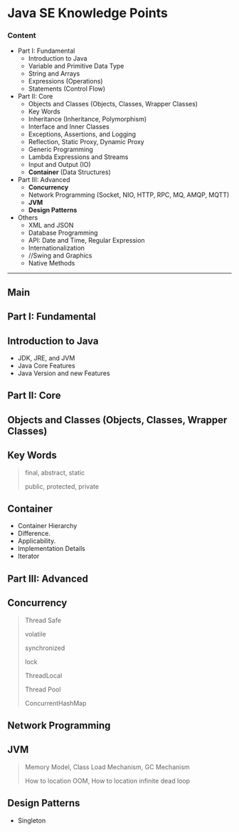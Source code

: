 # Java SE Knowledge Points

### Content

- Part I: Fundamental
  - Introduction to Java
  - Variable and Primitive Data Type
  - String and Arrays
  - Expressions (Operations)
  - Statements (Control Flow)
- Part II: Core
  - Objects and Classes (Objects, Classes, Wrapper Classes)
  - Key Words
  - Inheritance (Inheritance, Polymorphism)
  - Interface and Inner Classes
  - Exceptions, Assertions, and Logging
  - Reflection, Static Proxy, Dynamic Proxy
  - Generic Programming
  - Lambda Expressions and Streams
  - Input and Output (IO)
  - **Container** (Data Structures)
- Part III: Advanced
  - **Concurrency**
  - Network Programming (Socket, NIO, HTTP, RPC, MQ, AMQP, MQTT)
  - **JVM**
  - **Design Patterns**
- Others
  - XML and JSON
  - Database Programming
  - API: Date and Time, Regular Expression
  - Internationalization
  - //Swing and Graphics
  - Native Methods

---

## Main

## Part I: Fundamental

## Introduction to Java

- JDK, JRE, and JVM
- Java Core Features
- Java Version and new Features

## Part II: Core

## Objects and Classes (Objects, Classes, Wrapper Classes)

## Key Words

> final, abstract, static
>
> public, protected, private

## Container

- Container Hierarchy
- Difference. 
- Applicability. 
- Implementation Details
- Iterator

## Part III: Advanced

## Concurrency

> Thread Safe
>
> volatile
>
> synchronized
>
> lock
>
> ThreadLocal
>
> Thread Pool
>
> ConcurrentHashMap

## Network Programming

## JVM

> Memory Model, Class Load Mechanism, GC Mechanism
>
> How to location OOM, How to location infinite dead loop

## Design Patterns

- Singleton